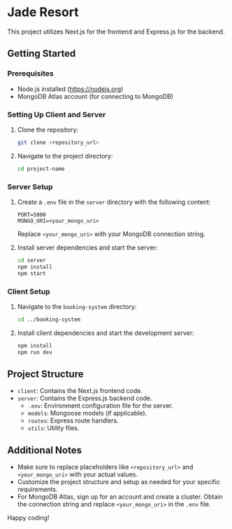 # Jade Resort

This project utilizes Next.js for the frontend and Express.js for the backend.

## Getting Started

### Prerequisites

- Node.js installed (https://nodejs.org)
- MongoDB Atlas account (for connecting to MongoDB)

### Setting Up Client and Server

1. Clone the repository:

    ```bash
    git clone <repository_url>
    ```

2. Navigate to the project directory:

    ```bash
    cd project-name
    ```

### Server Setup

1. Create a `.env` file in the `server` directory with the following content:

    ```
    PORT=5000
    MONGO_URI=<your_mongo_uri>
    ```

    Replace `<your_mongo_uri>` with your MongoDB connection string.

2. Install server dependencies and start the server:

    ```bash
    cd server
    npm install
    npm start
    ```

### Client Setup

1. Navigate to the `booking-system` directory:

    ```bash
    cd ../booking-system
    ```

2. Install client dependencies and start the development server:

    ```bash
    npm install
    npm run dev
    ```

## Project Structure

- `client`: Contains the Next.js frontend code.
- `server`: Contains the Express.js backend code.
  - `.env`: Environment configuration file for the server.
  - `models`: Mongoose models (if applicable).
  - `routes`: Express route handlers.
  - `utils`: Utility files.

## Additional Notes

- Make sure to replace placeholders like `<repository_url>` and `<your_mongo_uri>` with your actual values.
- Customize the project structure and setup as needed for your specific requirements.
- For MongoDB Atlas, sign up for an account and create a cluster. Obtain the connection string and replace `<your_mongo_uri>` in the `.env` file.

Happy coding!
